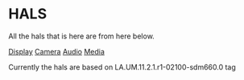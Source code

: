 # HALS

All the hals that is here are from here below.

[Display](https://github.com/iamimmanuelraj/android_hardware_qcom-caf_sdm660_display/)
[Camera](https://github.com/iamimmanuelraj/android_hardware_qcom-caf_sdm660_camera/)
[Audio](https://github.com/iamimmanuelraj/android_hardware_qcom-caf_sdm660_audio/)
[Media](https://github.com/iamimmanuelraj/android_hardware_qcom-caf_sdm660_media/)

Currently the hals are based on LA.UM.11.2.1.r1-02100-sdm660.0 tag
